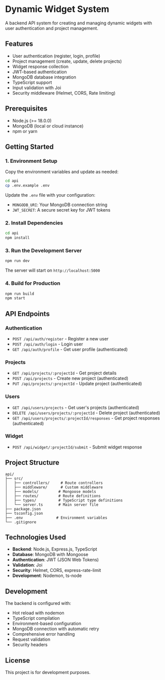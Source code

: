 # Dynamic Widget System

A backend API system for creating and managing dynamic widgets with user authentication and project management.

## Features

- User authentication (register, login, profile)
- Project management (create, update, delete projects)
- Widget response collection
- JWT-based authentication
- MongoDB database integration
- TypeScript support
- Input validation with Joi
- Security middleware (Helmet, CORS, Rate limiting)

## Prerequisites

- Node.js (>= 18.0.0)
- MongoDB (local or cloud instance)
- npm or yarn

## Getting Started

### 1. Environment Setup

Copy the environment variables and update as needed:

```bash
cd api
cp .env.example .env
```

Update the `.env` file with your configuration:
- `MONGODB_URI`: Your MongoDB connection string
- `JWT_SECRET`: A secure secret key for JWT tokens

### 2. Install Dependencies

```bash
cd api
npm install
```

### 3. Run the Development Server

```bash
npm run dev
```

The server will start on `http://localhost:5000`

### 4. Build for Production

```bash
npm run build
npm start
```

## API Endpoints

### Authentication
- `POST /api/auth/register` - Register a new user
- `POST /api/auth/login` - Login user
- `GET /api/auth/profile` - Get user profile (authenticated)

### Projects
- `GET /api/projects/:projectId` - Get project details
- `POST /api/projects` - Create new project (authenticated)
- `PUT /api/projects/:projectId` - Update project (authenticated)

### Users
- `GET /api/users/projects` - Get user's projects (authenticated)
- `DELETE /api/users/projects/:projectId` - Delete project (authenticated)
- `GET /api/users/projects/:projectId/responses` - Get project responses (authenticated)

### Widget
- `POST /api/widget/:projectId/submit` - Submit widget response

## Project Structure

```
api/
├── src/
│   ├── controllers/     # Route controllers
│   ├── middleware/      # Custom middleware
│   ├── models/         # Mongoose models
│   ├── routes/         # Route definitions
│   ├── types/          # TypeScript type definitions
│   └── server.ts       # Main server file
├── package.json
├── tsconfig.json
├── .env               # Environment variables
└── .gitignore
```

## Technologies Used

- **Backend**: Node.js, Express.js, TypeScript
- **Database**: MongoDB with Mongoose
- **Authentication**: JWT (JSON Web Tokens)
- **Validation**: Joi
- **Security**: Helmet, CORS, express-rate-limit
- **Development**: Nodemon, ts-node

## Development

The backend is configured with:
- Hot reload with nodemon
- TypeScript compilation
- Environment-based configuration
- MongoDB connection with automatic retry
- Comprehensive error handling
- Request validation
- Security headers

## License

This project is for development purposes.
